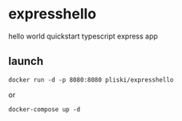 # expresshello

hello world quickstart typescript express app 

## launch

```docker run -d -p 8080:8080 pliski/expresshello```

or

```docker-compose up -d```
